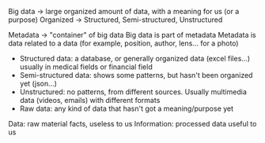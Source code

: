 Big data -> large organized amount of data, with a meaning for us (or a purpose)
Organized -> Structured, Semi-structured, Unstructured

Metadata -> "container" of big data
Big data is part of metadata
Metadata is data related to a data (for example, position, author, lens... for a photo)

- Structured data: a database, or generally organized data (excel files...) usually in medical fields or financial field
- Semi-structured data: shows some patterns, but hasn't been organized yet (json...)
- Unstructured: no patterns, from different sources. Usually multimedia data (videos, emails) with different formats
- Raw data: any kind of data that hasn't got a meaning/purpose yet

Data: raw material facts, useless to us
Information: processed data useful to us